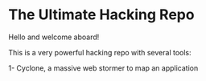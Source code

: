 # The Ultimate Hacking Repo
Hello and welcome aboard!

This is a very powerful hacking repo with several tools:

1- Cyclone, a massive web stormer to map an application

